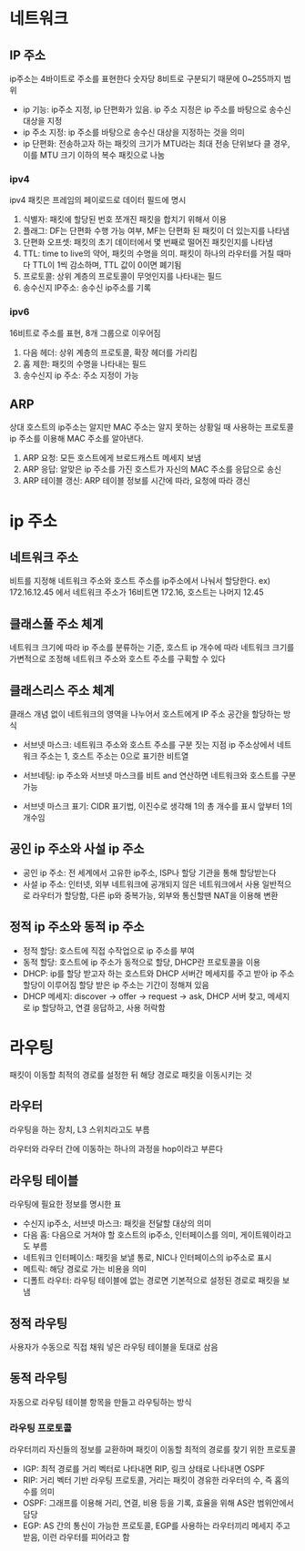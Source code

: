 # 네트워크 

## IP 주소
ip주소는 4바이트로 주소를 표현한다 숫자당 8비트로 구분되기 때문에 0~255까지 범위

* ip 기능: ip주소 지정, ip 단편화가 있음. ip 주소 지정은 ip 주소를 바탕으로 송수신 대상을 지정
* ip 주소 지정: ip 주소를 바탕으로 송수신 대상을 지정하는 것을 의미
* ip 단편화: 전송하고자 하는 패킷의 크기가 MTU라는 최대 전송 단위보다 클 경우, 이를 MTU 크기 이하의 복수 패킷으로 나눔

### ipv4
ipv4 패킷은 프레임의 페이로드로 데이터 필드에 명시

1. 식별자: 패킷에 할당된 번호 쪼개진 패킷을 합치기 위해서 이용
2. 플래그: DF는 단편화 수행 가능 여부, MF는 단편화 된 패킷이 더 있는지를 나타냄
3. 단편화 오프셋: 패킷의 초기 데이터에서 몇 번째로 떨어진 패킷인지를 나타냄
4. TTL: time to live의 약어, 패킷의 수명을 의미. 패킷이 하나의 라우터를 거칠 때마다 TTL이 1씩 감소하며, TTL 값이 0이면
폐기됨
5. 프로토콜: 상위 계층의 프로토콜이 무엇인지를 나타내는 필드
6. 송수신지 IP주소: 송수신 ip주소를 기록

### ipv6
16비트로 주소를 표현, 8개 그룹으로 이우어짐

1. 다음 헤더: 상위 계층의 프로토콜, 확장 헤더를 가리킴
2. 홉 제한: 패킷의 수명을 나타내는 필드
3. 송수신지 ip 주소: 주소 지정이 가능

## ARP

상대 호스트의 ip주소는 알지만 MAC 주소는 알지 못하는 상황일 때 사용하는 프로토콜
ip 주소를 이용해 MAC 주소를 알아낸다.

1. ARP 요청: 모든 호스트에게 브로드캐스트 메세지 보냄
2. ARP 응답: 알맞은 ip 주소를 가진 호스트가 자신의 MAC 주소를 응답으로 송신
3. ARP 테이블 갱신: ARP 테이블 정보를 시간에 따라, 요청에 따라 갱신

# ip 주소

## 네트워크 주소

비트를 지정해 네트워크 주소와 호스트 주소를 ip주소에서 나눠서 할당한다.
ex) 172.16.12.45 에서 네트워크 주소가 16비트면 172.16, 호스트는 나머지 12.45

## 클래스풀 주소 체계

네트워크 크기에 따라 ip 주소를 분류하는 기준, 호스트 ip 개수에 따라 네트워크 크기를
가변적으로 조정해 네트워크 주소와 호스트 주소를 구획할 수 있다

## 클래스리스 주소 체계

클래스 개념 없이 네트워크의 영역을 나누어서 호스트에게 IP 주소 공간을 할당하는 방식

* 서브넷 마스크: 네트워크 주소와 호스트 주소를 구분 짓는 지점
ip 주소상에서 네트워크 주소는 1, 호스트 주소는 0으로 표기한 비트열

* 서브네팅: ip 주소와 서브넷 마스크를 비트 and 연산하면 네트워크와 호스트를 구분가능

* 서브넷 마스크 표기: CIDR 표기법, 이진수로 생각해 1의 총 개수를 표시 앞부터 1의 개수임

## 공인 ip 주소와 사설 ip 주소

* 공인 ip 주소: 전 세계에서 고유한 ip주소, ISP나 할당 기관을 통해 할당받는다
* 사설 ip 주소: 인터넷, 외부 네트워크에 공개되지 않은 네트워크에서 사용
일반적으로 라우터가 할당함, 다른 ip와 중복가능, 외부와 통신할땐 NAT을 이용해 변환

## 정적 ip 주소와 동적 ip 주소

* 정적 할당: 호스트에 직접 수작업으로 ip 주소를 부여
* 동적 할당: 호스트에 ip 주소가 동적으로 할당, DHCP란 프로토콜을 이용
* DHCP: ip를 할당 받고자 하는 호스트와 DHCP 서버간 메세지를 주고 받아 ip 주소 할당이 이루어짐
할당 받은 ip 주소는 기간이 정해져 있음
* DHCP 메세지: discover -> offer -> request -> ask, DHCP 서버 찾고, 메세지로 ip 할당하고, 연결 응답하고, 사용 허락함

# 라우팅

패킷이 이동할 최적의 경로를 설정한 뒤 해당 경로로 패킷을 이동시키는 것

## 라우터

라우팅을 하는 장치, L3 스위치라고도 부름

라우터와 라우터 간에 이동하는 하나의 과정을 hop이라고 부른다

## 라우팅 테이블

라우팅에 필요한 정보를 명시한 표

* 수신지 ip주소, 서브넷  마스크: 패킷을 전달할 대상의 의미
* 다음 홉: 다음으로 거쳐야 할 호스트의 ip주소, 인터페이스를 의미, 게이트웨이라고도 부름
* 네트워크 인터페이스: 패킷을 보낼 통로, NIC나 인터페이스의 ip주소로 표시
* 메트릭: 해당 경로로 가는 비용을 의미
* 디폴트 라우터: 라우팅 테이블에 없는 경로면 기본적으로 설정된 경로로 패킷을 보냄

## 정적 라우팅

사용자가 수동으로 직접 채워 넣은 라우팅 테이블을 토대로 삼음

## 동적 라우팅

자동으로 라우팅 테이블 항목을 만들고 라우팅하는 방식

### 라우팅 프로토콜

라우터끼리 자신들의 정보를 교환하며 패킷이 이동할 최적의 경로를 찾기 위한 프로토콜

* IGP: 최적 경로를 거리 벡터로 나타내면 RIP, 링크 상태로 나타내면 OSPF
* RIP: 거리 벡터 기반 라우팅 프로토콜, 거리는 패킷이 경유한 라우터의 수, 즉 홉의 수를 의미
* OSPF: 그래프를 이용해 거리, 연결, 비용 등을 기록, 효율을 위해 AS란 범위안에서 담당
* EGP: AS 간의 통신이 가능한 프로토콜, EGP를 사용하는 라우터끼리 메세지 주고 받음, 이런 라우터를 피어라고 함
